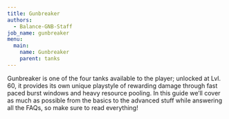 ```yaml
---
title: Gunbreaker
authors:
  - Balance-GNB-Staff
job_name: gunbreaker
menu:
  main:
    name: Gunbreaker
    parent: tanks
---
```

Gunbreaker is one of the four tanks available to the player; unlocked at Lvl. 60, it provides its own unique playstyle of rewarding damage through fast paced burst windows and heavy resource pooling. In this guide we’ll cover as much as possible from the basics to the advanced stuff while answering all the FAQs, so make sure to read everything!